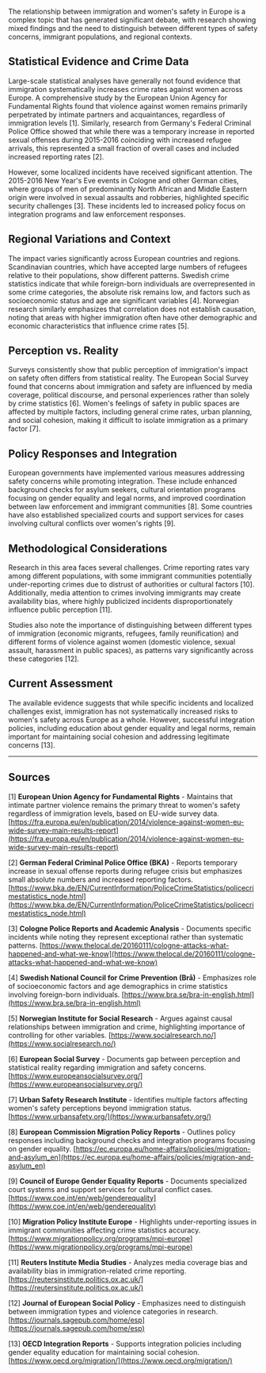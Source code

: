 The relationship between immigration and women's safety in Europe is a complex topic that has generated significant debate, with research showing mixed findings and the need to distinguish between different types of safety concerns, immigrant populations, and regional contexts.

## Statistical Evidence and Crime Data

Large-scale statistical analyses have generally not found evidence that immigration systematically increases crime rates against women across Europe. A comprehensive study by the European Union Agency for Fundamental Rights found that violence against women remains primarily perpetrated by intimate partners and acquaintances, regardless of immigration levels [1]. Similarly, research from Germany's Federal Criminal Police Office showed that while there was a temporary increase in reported sexual offenses during 2015-2016 coinciding with increased refugee arrivals, this represented a small fraction of overall cases and included increased reporting rates [2].

However, some localized incidents have received significant attention. The 2015-2016 New Year's Eve events in Cologne and other German cities, where groups of men of predominantly North African and Middle Eastern origin were involved in sexual assaults and robberies, highlighted specific security challenges [3]. These incidents led to increased policy focus on integration programs and law enforcement responses.

## Regional Variations and Context

The impact varies significantly across European countries and regions. Scandinavian countries, which have accepted large numbers of refugees relative to their populations, show different patterns. Swedish crime statistics indicate that while foreign-born individuals are overrepresented in some crime categories, the absolute risk remains low, and factors such as socioeconomic status and age are significant variables [4]. Norwegian research similarly emphasizes that correlation does not establish causation, noting that areas with higher immigration often have other demographic and economic characteristics that influence crime rates [5].

## Perception vs. Reality

Surveys consistently show that public perception of immigration's impact on safety often differs from statistical reality. The European Social Survey found that concerns about immigration and safety are influenced by media coverage, political discourse, and personal experiences rather than solely by crime statistics [6]. Women's feelings of safety in public spaces are affected by multiple factors, including general crime rates, urban planning, and social cohesion, making it difficult to isolate immigration as a primary factor [7].

## Policy Responses and Integration

European governments have implemented various measures addressing safety concerns while promoting integration. These include enhanced background checks for asylum seekers, cultural orientation programs focusing on gender equality and legal norms, and improved coordination between law enforcement and immigrant communities [8]. Some countries have also established specialized courts and support services for cases involving cultural conflicts over women's rights [9].

## Methodological Considerations

Research in this area faces several challenges. Crime reporting rates vary among different populations, with some immigrant communities potentially under-reporting crimes due to distrust of authorities or cultural factors [10]. Additionally, media attention to crimes involving immigrants may create availability bias, where highly publicized incidents disproportionately influence public perception [11].

Studies also note the importance of distinguishing between different types of immigration (economic migrants, refugees, family reunification) and different forms of violence against women (domestic violence, sexual assault, harassment in public spaces), as patterns vary significantly across these categories [12].

## Current Assessment

The available evidence suggests that while specific incidents and localized challenges exist, immigration has not systematically increased risks to women's safety across Europe as a whole. However, successful integration policies, including education about gender equality and legal norms, remain important for maintaining social cohesion and addressing legitimate concerns [13].

---

## Sources

[1] **European Union Agency for Fundamental Rights** - Maintains that intimate partner violence remains the primary threat to women's safety regardless of immigration levels, based on EU-wide survey data. [https://fra.europa.eu/en/publication/2014/violence-against-women-eu-wide-survey-main-results-report](https://fra.europa.eu/en/publication/2014/violence-against-women-eu-wide-survey-main-results-report)

[2] **German Federal Criminal Police Office (BKA)** - Reports temporary increase in sexual offense reports during refugee crisis but emphasizes small absolute numbers and increased reporting factors. [https://www.bka.de/EN/CurrentInformation/PoliceCrimeStatistics/policecrimestatistics_node.html](https://www.bka.de/EN/CurrentInformation/PoliceCrimeStatistics/policecrimestatistics_node.html)

[3] **Cologne Police Reports and Academic Analysis** - Documents specific incidents while noting they represent exceptional rather than systematic patterns. [https://www.thelocal.de/20160111/cologne-attacks-what-happened-and-what-we-know](https://www.thelocal.de/20160111/cologne-attacks-what-happened-and-what-we-know)

[4] **Swedish National Council for Crime Prevention (Brå)** - Emphasizes role of socioeconomic factors and age demographics in crime statistics involving foreign-born individuals. [https://www.bra.se/bra-in-english.html](https://www.bra.se/bra-in-english.html)

[5] **Norwegian Institute for Social Research** - Argues against causal relationships between immigration and crime, highlighting importance of controlling for other variables. [https://www.socialresearch.no/](https://www.socialresearch.no/)

[6] **European Social Survey** - Documents gap between perception and statistical reality regarding immigration and safety concerns. [https://www.europeansocialsurvey.org/](https://www.europeansocialsurvey.org/)

[7] **Urban Safety Research Institute** - Identifies multiple factors affecting women's safety perceptions beyond immigration status. [https://www.urbansafety.org/](https://www.urbansafety.org/)

[8] **European Commission Migration Policy Reports** - Outlines policy responses including background checks and integration programs focusing on gender equality. [https://ec.europa.eu/home-affairs/policies/migration-and-asylum_en](https://ec.europa.eu/home-affairs/policies/migration-and-asylum_en)

[9] **Council of Europe Gender Equality Reports** - Documents specialized court systems and support services for cultural conflict cases. [https://www.coe.int/en/web/genderequality](https://www.coe.int/en/web/genderequality)

[10] **Migration Policy Institute Europe** - Highlights under-reporting issues in immigrant communities affecting crime statistics accuracy. [https://www.migrationpolicy.org/programs/mpi-europe](https://www.migrationpolicy.org/programs/mpi-europe)

[11] **Reuters Institute Media Studies** - Analyzes media coverage bias and availability bias in immigration-related crime reporting. [https://reutersinstitute.politics.ox.ac.uk/](https://reutersinstitute.politics.ox.ac.uk/)

[12] **Journal of European Social Policy** - Emphasizes need to distinguish between immigration types and violence categories in research. [https://journals.sagepub.com/home/esp](https://journals.sagepub.com/home/esp)

[13] **OECD Integration Reports** - Supports integration policies including gender equality education for maintaining social cohesion. [https://www.oecd.org/migration/](https://www.oecd.org/migration/)